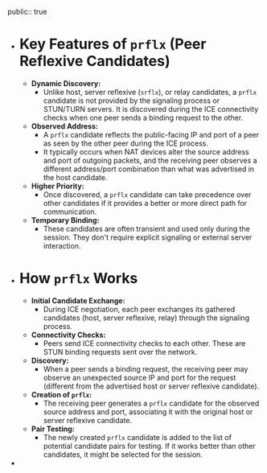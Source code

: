 public:: true

- # **Key Features of `prflx` (Peer Reflexive Candidates)**
	- **Dynamic Discovery:**
		- Unlike host, server reflexive (`srflx`), or relay candidates, a `prflx` candidate is not provided by the signaling process or STUN/TURN servers. It is discovered during the ICE connectivity checks when one peer sends a binding request to the other.
	- **Observed Address:**
		- A `prflx` candidate reflects the public-facing IP and port of a peer as seen by the other peer during the ICE process.
		- It typically occurs when NAT devices alter the source address and port of outgoing packets, and the receiving peer observes a different address/port combination than what was advertised in the host candidate.
	- **Higher Priority:**
		- Once discovered, a `prflx` candidate can take precedence over other candidates if it provides a better or more direct path for communication.
	- **Temporary Binding:**
		- These candidates are often transient and used only during the session. They don't require explicit signaling or external server interaction.
- # **How `prflx` Works**
	- **Initial Candidate Exchange:**
		- During ICE negotiation, each peer exchanges its gathered candidates (host, server reflexive, relay) through the signaling process.
	- **Connectivity Checks:**
		- Peers send ICE connectivity checks to each other. These are STUN binding requests sent over the network.
	- **Discovery:**
		- When a peer sends a binding request, the receiving peer may observe an unexpected source IP and port for the request (different from the advertised host or server reflexive candidate).
	- **Creation of `prflx`:**
		- The receiving peer generates a `prflx` candidate for the observed source address and port, associating it with the original host or server reflexive candidate.
	- **Pair Testing:**
		- The newly created `prflx` candidate is added to the list of potential candidate pairs for testing. If it works better than other candidates, it might be selected for the session.
-